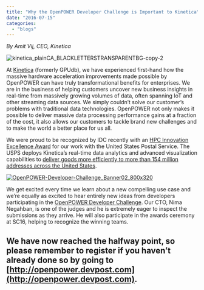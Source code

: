 ```yaml
---
title: "Why the OpenPOWER Developer Challenge is Important to Kinetica"
date: "2016-07-15"
categories: 
  - "blogs"
---
```


_By Amit Vij, CEO, Kinetica_

![kinetica_plainCA_BLACKLETTERSTRANSPARENTBG-copy-2](images/kinetica_plainCA_BLACKLETTERSTRANSPARENTBG-copy-2.png)

At [Kinetica](http://www.kinetica.com) (formerly GPUdb), we have experienced first-hand how the massive hardware acceleration improvements made possible by OpenPOWER can have truly transformational benefits for enterprises. We are in the business of helping customers uncover new business insights in real-time from massively growing volumes of data, often spanning IoT and other streaming data sources. We simply couldn’t solve our customer’s problems with traditional data technologies. OpenPOWER not only makes it possible to deliver massive data processing performance gains at a fraction of the cost, it also allows our customers to tackle brand new challenges and to make the world a better place for us all.

We were proud to be recognized by IDC recently with an [HPC Innovation Excellence Award](http://www.kinetica.com/press-release-usps/) for our work with the United States Postal Service. The USPS deploys Kinetica’s real-time data analytics and advanced visualization capabilities to [deliver goods more efficiently to more than 154 million addresses across the United States](http://www.gpudb.com/wp-content/uploads/2016/06/KineticaUSPSCaseStudy.pdf).

[![OpenPOWER-Developer-Challenge_Banner02_800x320](images/OpenPOWER-Developer-Challenge_Banner02_800x320.jpg)](http://openpower.devpost.com)

We get excited every time we learn about a new compelling use case and we’re equally as excited to hear entirely new ideas from developers participating in the [OpenPOWER Developer Challenge](http://openpower.devpost.com). Our CTO, Nima Negahban, is one of the judges and he is extremely eager to inspect the submissions as they arrive. He will also participate in the awards ceremony at SC16, helping to recognize the winning teams.

## We have now reached the halfway point, so please remember to register if you haven’t already done so by going to [http://openpower.devpost.com](http://openpower.devpost.com).
